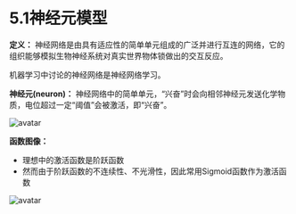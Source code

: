 # 5.1神经元模型

**定义：** 神经网络是由具有适应性的简单单元组成的广泛并进行互连的网络，它的组织能够模拟生物神经系统对真实世界物体锁做出的交互反应。

机器学习中讨论的神经网络是神经网络学习。

**神经元(neuron)：** 神经网络中的简单单元，“兴奋”时会向相邻神经元发送化学物质，电位超过一定“阈值”会被激活，即“兴奋”。

![avatar](\M-P神经元模型.png)

**函数图像：**
* 理想中的激活函数是阶跃函数
* 然而由于阶跃函数的不连续性、不光滑性，因此常用Sigmoid函数作为激活函数

![avatar](\函数图像.png)
